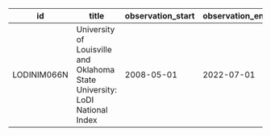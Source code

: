 | id          | title                                                                       | observation_start   | observation_end   |
|-------------|-----------------------------------------------------------------------------|---------------------|-------------------|
| LODINIM066N | University of Louisville and Oklahoma State University: LoDI National Index | 2008-05-01          | 2022-07-01        |